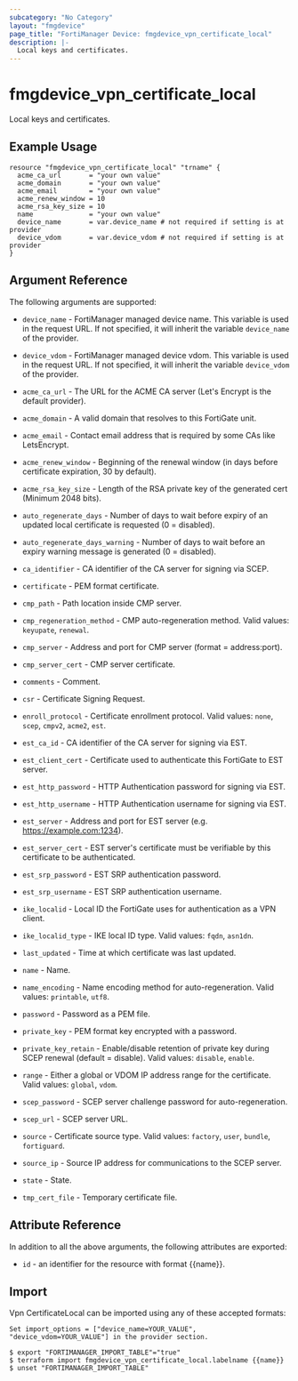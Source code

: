```yaml
---
subcategory: "No Category"
layout: "fmgdevice"
page_title: "FortiManager Device: fmgdevice_vpn_certificate_local"
description: |-
  Local keys and certificates.
---
```


# fmgdevice_vpn_certificate_local
Local keys and certificates.

## Example Usage

```hcl
resource "fmgdevice_vpn_certificate_local" "trname" {
  acme_ca_url       = "your own value"
  acme_domain       = "your own value"
  acme_email        = "your own value"
  acme_renew_window = 10
  acme_rsa_key_size = 10
  name              = "your own value"
  device_name       = var.device_name # not required if setting is at provider
  device_vdom       = var.device_vdom # not required if setting is at provider
}
```

## Argument Reference


The following arguments are supported:

* `device_name` - FortiManager managed device name. This variable is used in the request URL. If not specified, it will inherit the variable `device_name` of the provider.
* `device_vdom` - FortiManager managed device vdom. This variable is used in the request URL. If not specified, it will inherit the variable `device_vdom` of the provider.

* `acme_ca_url` - The URL for the ACME CA server (Let's Encrypt is the default provider).
* `acme_domain` - A valid domain that resolves to this FortiGate unit.
* `acme_email` - Contact email address that is required by some CAs like LetsEncrypt.
* `acme_renew_window` - Beginning of the renewal window (in days before certificate expiration, 30 by default).
* `acme_rsa_key_size` - Length of the RSA private key of the generated cert (Minimum 2048 bits).
* `auto_regenerate_days` - Number of days to wait before expiry of an updated local certificate is requested (0 = disabled).
* `auto_regenerate_days_warning` - Number of days to wait before an expiry warning message is generated (0 = disabled).
* `ca_identifier` - CA identifier of the CA server for signing via SCEP.
* `certificate` - PEM format certificate.
* `cmp_path` - Path location inside CMP server.
* `cmp_regeneration_method` - CMP auto-regeneration method. Valid values: `keyupate`, `renewal`.

* `cmp_server` - Address and port for CMP server (format = address:port).
* `cmp_server_cert` - CMP server certificate.
* `comments` - Comment.
* `csr` - Certificate Signing Request.
* `enroll_protocol` - Certificate enrollment protocol. Valid values: `none`, `scep`, `cmpv2`, `acme2`, `est`.

* `est_ca_id` - CA identifier of the CA server for signing via EST.
* `est_client_cert` - Certificate used to authenticate this FortiGate to EST server.
* `est_http_password` - HTTP Authentication password for signing via EST.
* `est_http_username` - HTTP Authentication username for signing via EST.
* `est_server` - Address and port for EST server (e.g. https://example.com:1234).
* `est_server_cert` - EST server's certificate must be verifiable by this certificate to be authenticated.
* `est_srp_password` - EST SRP authentication password.
* `est_srp_username` - EST SRP authentication username.
* `ike_localid` - Local ID the FortiGate uses for authentication as a VPN client.
* `ike_localid_type` - IKE local ID type. Valid values: `fqdn`, `asn1dn`.

* `last_updated` - Time at which certificate was last updated.
* `name` - Name.
* `name_encoding` - Name encoding method for auto-regeneration. Valid values: `printable`, `utf8`.

* `password` - Password as a PEM file.
* `private_key` - PEM format key encrypted with a password.
* `private_key_retain` - Enable/disable retention of private key during SCEP renewal (default = disable). Valid values: `disable`, `enable`.

* `range` - Either a global or VDOM IP address range for the certificate. Valid values: `global`, `vdom`.

* `scep_password` - SCEP server challenge password for auto-regeneration.
* `scep_url` - SCEP server URL.
* `source` - Certificate source type. Valid values: `factory`, `user`, `bundle`, `fortiguard`.

* `source_ip` - Source IP address for communications to the SCEP server.
* `state` - State.
* `tmp_cert_file` - Temporary certificate file.


## Attribute Reference

In addition to all the above arguments, the following attributes are exported:
* `id` - an identifier for the resource with format {{name}}.

## Import

Vpn CertificateLocal can be imported using any of these accepted formats:
```
Set import_options = ["device_name=YOUR_VALUE", "device_vdom=YOUR_VALUE"] in the provider section.

$ export "FORTIMANAGER_IMPORT_TABLE"="true"
$ terraform import fmgdevice_vpn_certificate_local.labelname {{name}}
$ unset "FORTIMANAGER_IMPORT_TABLE"
```

